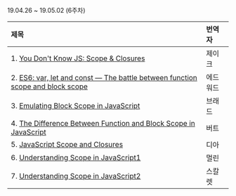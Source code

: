 19.04.26 ~ 19.05.02 (6주차)

|   제목   | 번역자  |
| :------ | :---- |
| 1. [You Don't Know JS: Scope & Closures](https://github.com/getify/You-Dont-Know-JS/blob/master/scope%20%26%20closures/ch3.md) | 제이크 |
| 2. [ES6: var, let and const — The battle between function scope and block scope](https://github.com/Lee-hyuna/33-js-concepts-kr/wiki/ES6-:-var,-let-%EA%B7%B8%EB%A6%AC%EA%B3%A0-const---%ED%95%A8%EC%88%98-%EB%B2%94%EC%9C%84%EC%99%80-%EB%B8%94%EB%A1%9D-%EB%B2%94%EC%9C%84-%EC%82%AC%EC%9D%B4%EC%9D%98-%EB%B0%B0%ED%8B%80) | 에드워드 |
| 3. [Emulating Block Scope in JavaScript](https://github.com/Lee-hyuna/33-js-concepts-kr/wiki/%EC%9E%90%EB%B0%94%EC%8A%A4%ED%81%AC%EB%A6%BD%ED%8A%B8%EC%9D%98-%EB%AC%BC%EB%B0%A9%EC%9A%B8) | 브래드 |
| 4. [The Difference Between Function and Block Scope in JavaScript](https://github.com/Lee-hyuna/33-js-concepts-kr/wiki/The-Difference-Between-Function-and-Block-Scope-in-JavaScript) | 버트 |
| 5. [JavaScript Scope and Closures](https://github.com/Lee-hyuna/33-js-concepts-kr/wiki/JavaScript-Scope-and-Closures) | 디아 |
| 6. [Understanding Scope in JavaScript1](https://github.com/Lee-hyuna/33-js-concepts-kr/wiki/%EC%9E%90%EB%B0%94%EC%8A%A4%ED%81%AC%EB%A6%BD%ED%8A%B8%EC%9D%98-%EC%8A%A4%EC%BD%94%ED%94%84-%EC%9D%B4%ED%95%B4%ED%95%98%EA%B8%B01) | 멀린 |
| 7. [Understanding Scope in JavaScript2](https://github.com/Lee-hyuna/33-js-concepts-kr/wiki/Understanding-Scope-in-JavaScript2) | 스칼렛 |